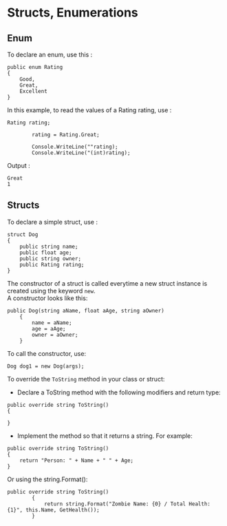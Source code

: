 # Structs, Enumerations
## Enum
To declare an enum, use this :
```
public enum Rating
{
    Good,
    Great,
    Excellent
}
```
In this example, to read the values of a Rating rating, use :
```
Rating rating;

        rating = Rating.Great;

        Console.WriteLine(""rating);
        Console.WriteLine("(int)rating);
```
Output :
```
Great
1
```

## Structs
To declare a simple struct, use : 
```
struct Dog
{
    public string name;
    public float age;
    public string owner;
    public Rating rating;
}
```

The constructor of a struct is called everytime a new struct instance is created using the keyword `new`.<br>
A constructor looks like this:
```
public Dog(string aName, float aAge, string aOwner)
    {
        name = aName;
        age = aAge;
        owner = aOwner;
    }
```
To call the constructor, use:
```
Dog dog1 = new Dog(args);
```

To override the `ToString` method in your class or struct:<br>
* Declare a ToString method with the following modifiers and return type:
```
public override string ToString()
{

}
```
* Implement the method so that it returns a string. For example:
```
public override string ToString()
{
    return "Person: " + Name + " " + Age;
}
```
Or using the string.Format():
```
public override string ToString()
        {
            return string.Format("Zombie Name: {0} / Total Health: {1}", this.Name, GetHealth());
        }
```